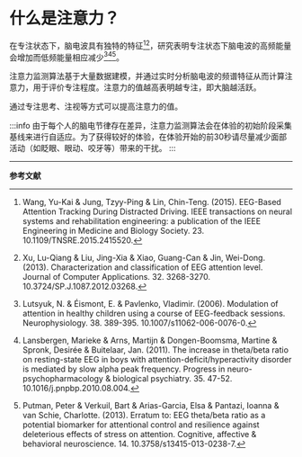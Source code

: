# 什么是注意力？

在专注状态下，脑电波具有独特的特征[^1][^2]，研究表明专注状态下脑电波的高频能量会增加而低频能量相应减少[^3][^4][^5]。

注意力监测算法基于大量数据建模，并通过实时分析脑电波的频谱特征从而计算注意力，用于评价专注程度。注意力的值越高表明越专注，即大脑越活跃。

通过专注思考、注视等方式可以提高注意力的值。

:::info
由于每个人的脑电节律存在差异，注意力监测算法会在体验的初始阶段采集基线来进行自适应。为了获得较好的体验，在体验开始的前30秒请尽量减少面部活动（如眨眼、眼动、咬牙等）带来的干扰。
:::

---

**参考文献**

[^1]: Wang, Yu-Kai & Jung, Tzyy-Ping & Lin, Chin-Teng. (2015). EEG-Based Attention Tracking During Distracted Driving. IEEE transactions on neural systems and rehabilitation engineering: a publication of the IEEE Engineering in Medicine and Biology Society. 23. 10.1109/TNSRE.2015.2415520. 
[^2]: Xu, Lu-Qiang & Liu, Jing-Xia & Xiao, Guang-Can & Jin, Wei-Dong. (2013). Characterization and classification of EEG attention level. Journal of Computer Applications. 32. 3268-3270. 10.3724/SP.J.1087.2012.03268. 
[^3]: Lutsyuk, N. & Éismont, E. & Pavlenko, Vladimir. (2006). Modulation of attention in healthy children using a course of EEG-feedback sessions. Neurophysiology. 38. 389-395. 10.1007/s11062-006-0076-0. 
[^4]: Lansbergen, Marieke & Arns, Martijn & Dongen-Boomsma, Martine & Spronk, Desirée & Buitelaar, Jan. (2011). The increase in theta/beta ratio on resting-state EEG in boys with attention-deficit/hyperactivity disorder is mediated by slow alpha peak frequency. Progress in neuro-psychopharmacology & biological psychiatry. 35. 47-52. 10.1016/j.pnpbp.2010.08.004. 
[^5]: Putman, Peter & Verkuil, Bart & Arias-Garcia, Elsa & Pantazi, Ioanna & van Schie, Charlotte. (2013). Erratum to: EEG theta/beta ratio as a potential biomarker for attentional control and resilience against deleterious effects of stress on attention. Cognitive, affective & behavioral neuroscience. 14. 10.3758/s13415-013-0238-7. 

